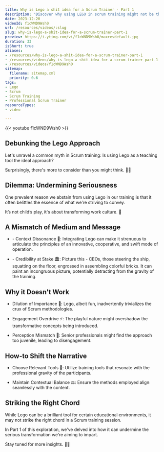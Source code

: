 ```yaml
---
title: Why is Lego a shit idea for a Scrum Trainer - Part 1
description: 'Discover why using LEGO in scrum training might not be the best idea. Join us for Part 1 of this insightful discussion! #scrum #agile #shorts'
date: 2023-12-20
videoId: f1cWND9Wsh0
url: /resources/videos/:slug
slug: why-is-lego-a-shit-idea-for-a-scrum-trainer-part-1
preview: https://i.ytimg.com/vi/f1cWND9Wsh0/maxresdefault.jpg
duration: 33
isShort: true
aliases:
- /resources/why-is-lego-a-shit-idea-for-a-scrum-trainer-part-1
- /resources/videos/why-is-lego-a-shit-idea-for-a-scrum-trainer-part-1
- /resources/videos/f1cWND9Wsh0
sitemap:
  filename: sitemap.xml
  priority: 0.6
tags:
- Lego
- Scrum
- Scrum Training
- Professional Scrum Trainer
resourceTypes:
- video

---
```

{{< youtube f1cWND9Wsh0 >}}

## Debunking the Lego Approach 

Let's unravel a common myth in Scrum training: Is using Lego as a teaching tool the ideal approach?  

Surprisingly, there's more to consider than you might think. 🤔💡 

## Dilemma: Undermining Seriousness 

One prevalent reason we abstain from using Lego in our training is that it often belittles the essence of what we're striving to convey.  

It’s not child’s play, it's about transforming work culture. 🚀 

## A Mismatch of Medium and Message 

- \- Context Dissonance 🧩: Integrating Lego can make it strenuous to articulate the principles of an innovative, cooperative, and swift mode of operation. 

- \- Credibility at Stake 🏛️: Picture this - CEOs, those steering the ship, squatting on the floor, engrossed in assembling colorful bricks. It can paint an incongruous picture, potentially detracting from the gravity of the training. 

## Why it Doesn't Work 

- Dilution of Importance 🌊: Lego, albeit fun, inadvertently trivializes the crux of Scrum methodologies. 

- Engagement Overdrive ⚡: The playful nature might overshadow the transformative concepts being introduced. 

- Perception Mismatch 👀: Senior professionals might find the approach too juvenile, leading to disengagement. 

## How-to Shift the Narrative 

- Choose Relevant Tools 🔧: Utilize training tools that resonate with the professional gravity of the participants. 

- Maintain Contextual Balance ⚖️: Ensure the methods employed align seamlessly with the content. 

## Striking the Right Chord 

While Lego can be a brilliant tool for certain educational environments, it may not strike the right chord in a Scrum training session.  

In Part 1 of this exploration, we've delved into how it can undermine the serious transformation we're aiming to impart.  

Stay tuned for more insights. 🌟🔄






